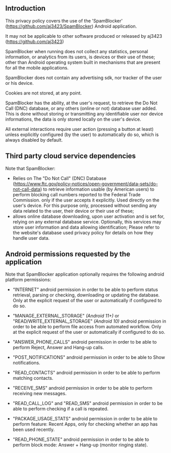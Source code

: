 
## Introduction
This privacy policy covers the use of the 'SpamBlocker' (https://github.com/aj3423/SpamBlocker) Android application.

It may not be applicable to other software produced or released by aj3423 (https://github.com/aj3423)

SpamBlocker when running does not collect any statistics, personal information, or analytics from its users, is devices or their use of these; other than Android operating system built in mechanisms that are present for all the mobile applications.

SpamBlocker does not contain any advertising sdk, nor tracker of the user or his device.

Cookies are not stored, at any point.

SpamBlocker has the ability, at the user's request, to retrieve the Do Not Call (DNC) database, or any others (online or not) database user added. This is done without storing or transmitting any identifiable user nor device informations, the data is only stored locally on the user's device.

All external interactions require user action (pressing a button at least) unless explicitly configured (by the user) to automatically do so, which is always disabled by default.

## Third party cloud service dependencies

Note that SpamBlocker:

* Relies on The "Do Not Call" (DNC) Database (https://www.ftc.gov/policy-notices/open-government/data-sets/do-not-call-data) to retrieve information usable (by American users) to perform blocking call numbers reported to the Federal Trade Commission. only if the user accepts it explicitly. Used directly on the user's device. For this purpose only, processed without sending any data related to the user, their device or their use of these;
* allows online database downloading, upon user activation and is set for, relying on any external database service. Optionally, this services may store user information and data allowing identification; Please refer to the website's database used privacy policy for details on how they handle user data.

 <!-- SpamBlocker specific licenses of libraries used in the application can be accessed from About section. - Not useful actually -->

## Android permissions requested by the application
Note that SpamBlocker application optionally requires the following android platform permissions:

* “INTERNET" android permission in order to be able to perform status retrieval, parsing or checking, downloading or updating the database. Only at the explicit request of the user or automatically if configured to do so.

* "MANAGE_EXTERNAL_STORAGE" _(Android 11+)_ or "READ/WRITE_EXTERNAL_STORAGE" _(Android 10)_ android permission in order to be able to perform file access from automated workflow. Only at the explicit request of the user or automatically if configured to do so.

* "ANSWER_PHONE_CALLS" android permission in order to be able to perform Reject, Answer and Hang-up calls.

* "POST_NOTIFICATIONS" android permission in order to be able to Show notifications.

* "READ_CONTACTS" android permission in order to be able to perform matching contacts.

* "RECEIVE_SMS" android permission in order to be able to perform receiving new messages.

* "READ_CALL_LOG" and "READ_SMS" android permission in order to be able to perform checking if a call is repeated.

* "PACKAGE_USAGE_STATS" android permission in order to be able to perform feature: Recent Apps, only for checking whether an app has been used recently.

* "READ_PHONE_STATE" android permission in order to be able to perform block mode: Answer + Hang-up (monitor ringing state).
